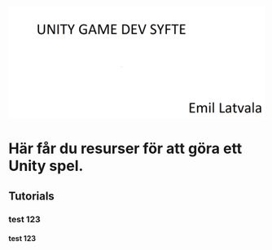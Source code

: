 ![Repository Banner](HeaderBild.png)
# **Här får du resurser för att göra ett Unity spel.**

## Tutorials

### test 123

#### test 123